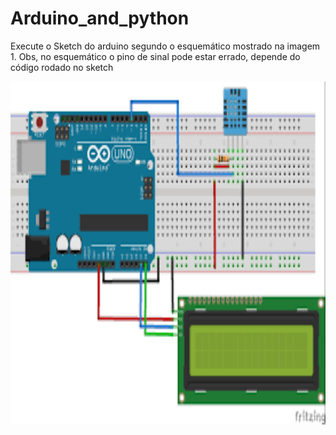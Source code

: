 # Arduino_and_python

<p>Execute o Sketch do arduino segundo o esquemático mostrado na imagem 1.
Obs, no esquemático o pino de sinal pode estar errado, depende do código rodado no sketch </p>


<img src="https://github.com/ruancastro/Arduino_and_python/blob/master/Dht11%20(Temperature)/img1.png"  width="819" height="549">
